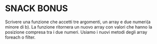 # SNACK BONUS
 
 Scrivere una funzione che accetti tre argomenti, un array e due numeri(a minore di b).
 La funzione ritornera un nuovo array con valori che hanno la posizione compresa tra i due numeri.
 Usiamo i nuovi metodi degli array foreach o filter.